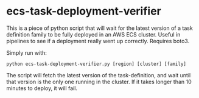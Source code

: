# ecs-task-deployment-verifier

This is a piece of python script that will wait for the latest version of a task definition family to be fully deployed in an AWS ECS cluster. Useful in pipelines to see if a deployment really went up correctly. Requires boto3.

Simply run with:
```
python ecs-task-deployment-verifier.py [region] [cluster] [family]
```

The script will fetch the latest version of the task-definition, and wait until that version is the only one running in the cluster. If it takes longer than 10 minutes to deploy, it will fail.